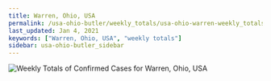 ```yaml
---
title: Warren, Ohio, USA
permalink: /usa-ohio-butler/weekly_totals/usa-ohio-warren-weekly_totals.html
last_updated: Jan 4, 2021
keywords: ["Warren, Ohio, USA", "weekly totals"]
sidebar: usa-ohio-butler_sidebar
---
```


![Weekly Totals of Confirmed Cases for Warren, Ohio, USA](/covid_tracker/images/graphs/usa-ohio-warren-weekly_totals_graph.png)
